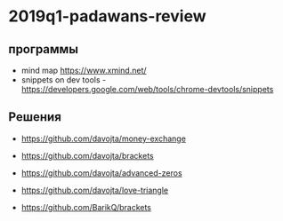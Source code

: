 # 2019q1-padawans-review

## программы 

* mind map https://www.xmind.net/
* snippets on dev tools - https://developers.google.com/web/tools/chrome-devtools/snippets


## Решения
* https://github.com/davojta/money-exchange
* https://github.com/davojta/brackets
* https://github.com/davojta/advanced-zeros
* https://github.com/davojta/love-triangle


* https://github.com/BarikQ/brackets

